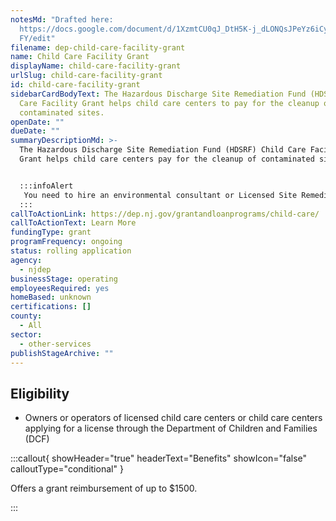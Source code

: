 ```yaml
---
notesMd: "Drafted here:
  https://docs.google.com/document/d/1XzmtCU0qJ_DtH5K-j_dLONQsJPeYz6iCyJumQLKDu\
  FY/edit"
filename: dep-child-care-facility-grant
name: Child Care Facility Grant
displayName: child-care-facility-grant
urlSlug: child-care-facility-grant
id: child-care-facility-grant
sidebarCardBodyText: The Hazardous Discharge Site Remediation Fund (HDSRF) Child
  Care Facility Grant helps child care centers to pay for the cleanup of
  contaminated sites.
openDate: ""
dueDate: ""
summaryDescriptionMd: >-
  The Hazardous Discharge Site Remediation Fund (HDSRF) Child Care Facility
  Grant helps child care centers pay for the cleanup of contaminated sites.


  :::infoAlert 
   You need to hire an environmental consultant or Licensed Site Remediation Professional to complete a [Preliminary Assessment Report](https://dep.nj.gov/wp-content/uploads/srp/preliminary_assessment_report_ins_online.pdf?version_1_3). 
  :::
callToActionLink: https://dep.nj.gov/grantandloanprograms/child-care/
callToActionText: Learn More
fundingType: grant
programFrequency: ongoing
status: rolling application
agency:
  - njdep
businessStage: operating
employeesRequired: yes
homeBased: unknown
certifications: []
county:
  - All
sector:
  - other-services
publishStageArchive: ""
---
```

## Eligibility

* Owners or operators of licensed child care centers or child care centers applying for a license through the Department of Children and Families (DCF)

:::callout{ showHeader="true" headerText="Benefits" showIcon="false" calloutType="conditional" }

Offers a grant reimbursement of up to $1500.

:::